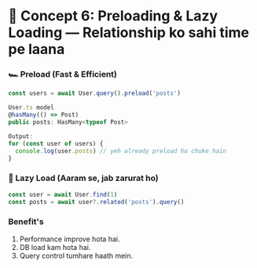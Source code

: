 # 🚀 Concept 6: Preloading & Lazy Loading — Relationship ko sahi time pe laana
### 🏎️ Preload (Fast & Efficient)
```ts
const users = await User.query().preload('posts')

User.ts model
@hasMany(() => Post)
public posts: HasMany<typeof Post>

Output: 
for (const user of users) {
  console.log(user.posts) // yeh already preload ho chuke hain
}

```
### 🐢 Lazy Load (Aaram se, jab zarurat ho)
```ts
const user = await User.find(1)
const posts = await user?.related('posts').query()

```
### Benefit's
1. Performance improve hota hai.
2. DB load kam hota hai.
3. Query control tumhare haath mein.
